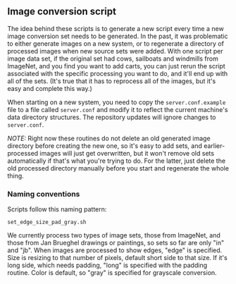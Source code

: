 ## Image conversion script

The idea behind these scripts is to generate a new script every time a new image
conversion set needs to be generated. In the past, it was problematic to either
generate images on a new system, or to regenerate a directory of processed
images when new source sets were added. With one script per image data set, if
the original set had cows, sailboats and windmills from ImageNet, and you find you
want to add carts, you can just rerun the script associated with the specific processing
you want to do, and it'll end up with all of the sets. (It's true that it has to reprocess
all of the images, but it's easy and complete this way.)

When starting on a new system, you need to copy the `server.conf.example` file to a file
called `server.conf` and modify it to reflect the current machine's data directory structures.
The repository updates will ignore changes to `server.conf`.

*NOTE:* Right now these routines do not delete an old generated image directory before
creating the new one, so it's easy to add sets, and earlier-processed images will just
get overwritten, but it won't remove old sets automatically if that's what you're trying
to do. For the latter, just delete the old processed directory manually before you start
and regenerate the whole thing.

### Naming conventions

Scripts follow this naming pattern:

```
set_edge_size_pad_gray.sh
```

We currently process two types of image sets, those from ImageNet, and those from 
Jan Brueghel drawings or paintings, so sets so far are only "in" and "jb". When images are
processed to show edges, "edge" is specified. Size is resizing
to that number of pixels, default short side to that size. If it's long side, which needs 
padding, "long" is specified with the padding routine. Color is default, so "gray" is specified
for grayscale conversion.
